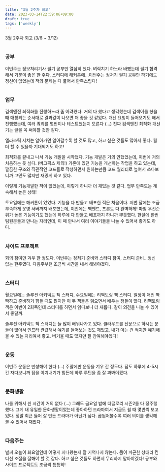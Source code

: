 ```yaml
---
title: "3월 2주차 회고"
date: 2023-03-14T22:59:06+09:00
draft: true
tags: ['weekly']
---
```


3월 2주차 회고 (3/6 ~ 3/12)
<!--more--> 

#
### 공부
이번주는 정보처리기사 필기 공부만 열심히 했다. 벼락치기 하느라 바빴는데 필기 합격해서 기분이 좋은 한 주다.
스터디에 해커톤에...이번주는 정처기 필기 공부만 하기에도 정신이 없었는데 책의 문제는 다 풀어서 만족스럽다!

#
### 업무
검색엔진 최적화를 진행하느라 좀 어려웠다. 거의 다 했다고 생각했는데 검색어를 쳤을 때 매칭되는 순서대로 결과값이 나오면 더 좋을 것 같았다.
개선 요청이 들어오기도 해서 진행했는데, 여러 쿼리를 몇번이나 테스트했는지 모른다 (...) 진짜 검색엔진 최적화 개선기는 글을 꼭 써야할 것만 같다.

엘라스틱 서치는 알아가면 알아갈수록 할 것도 많고, 하고 싶은 것들도 많아서 좋다. 뭘 더 할 수 있을까 기대되기도 하고!

최적화를 끝내고 나서 기능 개발을 시작했다. 기능 개발은 거의 안했었는데, 이번에 거의 처음하는 듯 싶다. (버그픽스 제외!) 
기존에 있던 기능을 개선하는 작업을 하고 있는데, 깔끔한 구조와 직관적인 코드들로 작성하면서 원하는만큼 코드 퀄리티로 높여서 쓰다보니까 고민도 많지만 재밌게 하고 있다.

이렇게 기능개발한 적이 없었는데, 이렇게 하니까 더 재밌는 것 같다. 업무 만족도는 계속해서 높은 상태!

토요일에는 해커톤이 있었다. 기능을 다 만들고 배포한 적은 처음이다. 저번 달에는 조금 부족하게 운영 서버까지 배포헀는데, 이번에는 백엔드, 프론트 다 완벽하게!
마침 우선순위가 높은 기능이기도 했는데 하루에 다 만들고 배포까지 하니까 뿌듯했다. 한달에 한번 팀원분들과 만나는 자리인데, 이 때 만나서 여러 이야기들을 나눌 수 있어서 좋기도 하다.

#
### 사이드 프로젝트
회의 참여만 겨우 한 정도다. 이번주는 정처기 준비와 스터디 참여, 스터디 준비...정신 없는 한주였다. 다음주부턴 조금씩 시간을 내서 해봐야겠다.

#
### 스터디
월요일에는 솔루션 아키텍트 책 스터디, 수요일에는 리팩토링 책 스터디. 일정이 매번 빡빡하고 준비하기 힘들 때도 많지만 이 두 책들은 읽으면서 배우는 점들이 많다.
리팩토링 책은 이번이 2회독인데 스터디를 하면서 읽다보니 더 새롭다. 같이 의견을 나눌 수 있어서 좋달까.

솔루션 아키텍트 책 스터디는 늘 많이 배워나가고 있다. 클라우드를 전문으로 하시는 분들이 많아서 인프라 관련해서 얘기를 들어보는 것도 재밌고.
내가 아는 건 적지만 얘기해볼 수 있는 자리여서 좋고. 버거울 때도 많지만 잘 참여해야겠다!

#
### 운동
이번주 운동은 반성해야 한다 (...) 주말에만 운동을 겨우 간 정도다. 잠도 하루에 4-5시간 자다보니까 잠을 이겨내기가 힘든데 하루 루틴을 좀 잘 짜봐야겠다.

#
### 문화생활
나를 위해서 쉰 시간이 거의 없다 (...) 그래도 금요일 밤에 더글로리 시즌2를 다 정주행했다. 
그게 내 유일한 문화생활이었는데 좋아하던 드라마여서 지금도 쉴 때 몇번씩 보고 있다.
정말 최근 들어 잘 만든 드라마가 아닌가 싶다. 곱씹어볼수록 여러 의미를 생각해볼 수 있어서 재밌다.


#
### 다음주는
벌써 오늘이 화요일인데 어떻게 지나왔는지 잘 기억나지 않는다. 몸이 피곤한 상태라 컨디션 조절을 잘해야 할 것 같다. 하고 싶은 것들도 하면서 무리하지 말아야겠다!
공부와 사이드 프로젝트도 조금씩 틈틈히!